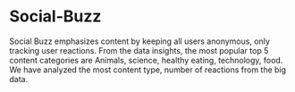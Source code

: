 # Social-Buzz
Social Buzz emphasizes content by keeping all users anonymous, only tracking user reactions. From the data insights, the most popular top 5 content categories are Animals, science, healthy eating, technology, food. We have analyzed the most content type, number of reactions from the big data.
